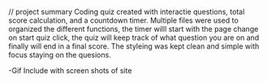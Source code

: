 // project summary
Coding quiz created with interactie questions, total score calculation, and a countdown timer. Multiple files were used to organized the different functions, the timer willl start with the page change on start quiz click, the quiz will keep track of what question you are on and finally will end in a final score. The styleing was kept clean and simple with focus staying on the quesions. 

-Gif Include with screen shots of site


